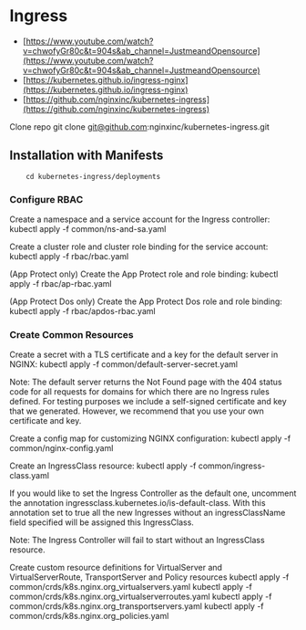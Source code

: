 # Ingress
* [https://www.youtube.com/watch?v=chwofyGr80c&t=904s&ab_channel=JustmeandOpensource](https://www.youtube.com/watch?v=chwofyGr80c&t=904s&ab_channel=JustmeandOpensource)
* [https://kubernetes.github.io/ingress-nginx](https://kubernetes.github.io/ingress-nginx)
* [https://github.com/nginxinc/kubernetes-ingress](https://github.com/nginxinc/kubernetes-ingress)

Clone repo
        git clone git@github.com:nginxinc/kubernetes-ingress.git

## Installation with Manifests
        cd kubernetes-ingress/deployments

### Configure RBAC
Create a namespace and a service account for the Ingress controller:
        kubectl apply -f common/ns-and-sa.yaml

Create a cluster role and cluster role binding for the service account:
        kubectl apply -f rbac/rbac.yaml
    
(App Protect only) Create the App Protect role and role binding:
        kubectl apply -f rbac/ap-rbac.yaml
    
(App Protect Dos only) Create the App Protect Dos role and role binding:
        kubectl apply -f rbac/apdos-rbac.yaml

### Create Common Resources
Create a secret with a TLS certificate and a key for the default server in NGINX:
        kubectl apply -f common/default-server-secret.yaml

Note: The default server returns the Not Found page with the 404 status code for all requests for domains for which there are no Ingress rules defined. For testing purposes we include a self-signed certificate and key that we generated. However, we recommend that you use your own certificate and key.

Create a config map for customizing NGINX configuration:
        kubectl apply -f common/nginx-config.yaml

Create an IngressClass resource:
        kubectl apply -f common/ingress-class.yaml

If you would like to set the Ingress Controller as the default one, uncomment the annotation ingressclass.kubernetes.io/is-default-class. With this annotation set to true all the new Ingresses without an ingressClassName field specified will be assigned this IngressClass.

Note: The Ingress Controller will fail to start without an IngressClass resource.

Create custom resource definitions for VirtualServer and VirtualServerRoute, TransportServer and Policy resources
        kubectl apply -f common/crds/k8s.nginx.org_virtualservers.yaml
        kubectl apply -f common/crds/k8s.nginx.org_virtualserverroutes.yaml
        kubectl apply -f common/crds/k8s.nginx.org_transportservers.yaml
        kubectl apply -f common/crds/k8s.nginx.org_policies.yaml
